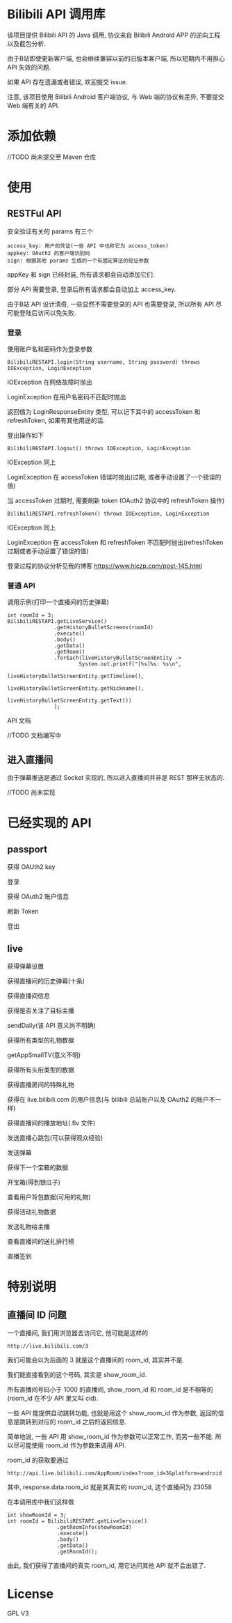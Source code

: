 # Bilibili API 调用库
该项目提供 Bilibili API 的 Java 调用, 协议来自 Bilibili Android APP 的逆向工程以及截包分析.

由于B站即使更新客户端, 也会继续兼容以前的旧版本客户端, 所以短期内不用担心 API 失效的问题.

如果 API 存在遗漏或者错误, 欢迎提交 issue.

注意, 该项目使用 Bilibili Android 客户端协议, 与 Web 端的协议有差异, 不要提交 Web 端有关的 API.

# 添加依赖
//TODO 尚未提交至 Maven 仓库

# 使用
## RESTFul API
安全验证有关的 params 有三个

    access_key: 用户的凭证(一些 API 中也称它为 access_token)
    appkey: OAuth2 的客户端识别码
    sign: 根据其他 params 生成的一个有固定算法的验证参数

appKey 和 sign 已经封装, 所有请求都会自动添加它们.

部分 API 需要登录, 登录后所有请求都会自动加上 access_key.

由于B站 API 设计清奇, 一些显然不需要登录的 API 也需要登录, 所以所有 API 尽可能登陆后访问以免失败.

### 登录
使用账户名和密码作为登录参数

    BilibiliRESTAPI.login(String username, String password) throws IOException, LoginException
    
IOException 在网络故障时抛出

LoginException 在用户名密码不匹配时抛出

返回值为 LoginResponseEntity 类型, 可以记下其中的 accessToken 和 refreshToken, 如果有其他用途的话.

登出操作如下

    BilibiliRESTAPI.logout() throws IOException, LoginException

IOException 同上

LoginException 在 accessToken 错误时抛出(过期, 或者手动设置了一个错误的值)

当 accessToken 过期时, 需要刷新 token (OAuth2 协议中的 refreshToken 操作)

    BilibiliRESTAPI.refreshToken() throws IOException, LoginException

IOException 同上

LoginException 在 accessToken 和 refreshToken 不匹配时抛出(refreshToken 过期或者手动设置了错误的值)

登录过程的协议分析见我的博客 https://www.hiczp.com/post-145.html

### 普通 API
调用示例(打印一个直播间的历史弹幕)

    int roomId = 3;
    BilibiliRESTAPI.getLiveService()
                   .getHistoryBulletScreens(roomId)
                   .execute()
                   .body()
                   .getData()
                   .getRoom()
                   .forEach(liveHistoryBulletScreenEntity ->
                           System.out.printf("[%s]%s: %s\n",
                                   liveHistoryBulletScreenEntity.getTimeline(),
                                   liveHistoryBulletScreenEntity.getNickname(),
                                   liveHistoryBulletScreenEntity.getText())
                   );

API 文档

//TODO 文档编写中

## 进入直播间
由于弹幕推送是通过 Socket 实现的, 所以进入直播间并非是 REST 那样无状态的.

//TODO 尚未实现

# 已经实现的 API
## passport
获得 OAUth2 key

登录

获得 OAuth2 账户信息

刷新 Token

登出

## live
获得弹幕设置

获得直播间的历史弹幕(十条)

获得直播间信息

获得是否关注了目标主播

sendDaily(该 API 意义尚不明确)

获得所有类型的礼物数据

getAppSmallTV(意义不明)

获得所有头衔类型的数据

获得直播房间的特殊礼物

获得在 live.bilibili.com 的用户信息(与 bilibili 总站账户以及 OAuth2 的账户不一样)

获得直播间的播放地址(.flv 文件)

发送直播心跳包(可以获得观众经验)

发送弹幕

获得下一个宝箱的数据

开宝箱(得到银瓜子)

查看用户背包数据(可用的礼物)

获得活动礼物数据

发送礼物给主播

查看直播间的送礼排行榜

直播签到

# 特别说明
## 直播间 ID 问题
一个直播间, 我们用浏览器去访问它, 他可能是这样的

    http://live.bilibili.com/3
    
我们可能会以为后面的 3 就是这个直播间的 room_id, 其实并不是.

我们能直接看到的这个号码, 其实是 show_room_id.

所有直播间号码小于 1000 的直播间, show_room_id 和 room_id 是不相等的(room_id 在不少 API 里又叫 cid).

一些 API 能提供自动跳转功能, 也就是用这个 show_room_id 作为参数, 返回的信息是跳转到对应的 room_id 之后的返回信息.

简单地说, 一些 API 用 show_room_id 作为参数可以正常工作, 而另一些不能. 所以尽可能使用 room_id 作为参数来调用 API.

room_id 的获取要通过

    http://api.live.bilibili.com/AppRoom/index?room_id=3&platform=android

其中, response.data.room_id 就是其真实的 room_id, 这个直播间为 23058

在本调用库中我们这样做

    int showRoomId = 3;
    int roomId = BilibiliRESTAPI.getLiveService()
                    .getRoomInfo(showRoomId)
                    .execute()
                    .body()
                    .getData()
                    .getRoomId();

由此, 我们获得了直播间的真实 room_id, 用它访问其他 API 就不会出错了.

# License
GPL V3
